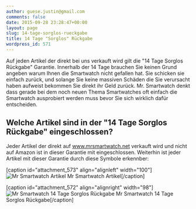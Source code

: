 ```yaml
---
author: guese.justin@gmail.com
comments: false
date: 2015-09-28 23:28:47+00:00
layout: page
slug: 14-tage-sorglos-rueckgabe
title: 14 Tage "Sorglos" Rückgabe
wordpress_id: 571
---
```


Auf jeden Artikel der direkt bei uns verkauft wird gilt die "14 Tage Sorglos Rückgabe" Garantie. Innerhalb der 14 Tage brauchen Sie keinen Grund angeben warum Ihnen die Smartwatch nicht gefallen hat. Sie schicken sie einfach zurück, und solange Sie keine massiven Schäden die Sie verursacht haben aufweist bekommen Sie direkt ihr Geld zurück. Mr. Smartwatch denkt dass gerade bei dem noch neuen Thema Smartwatches oft einfach die Smartwatch ausprobiert werden muss bevor Sie sich wirklich dafür entscheiden.


## Welche Artikel sind in der "14 Tage Sorglos Rückgabe" eingeschlossen?


Jeder Artikel der direkt auf www.mrsmartwatch.net verkauft wird und nicht auf Amazon ist in dieser Garantie mit eingeschlossen. Weiterhin ist jeder Artikel mit dieser Garantie durch diese Symbole erkennber:

[caption id="attachment_573" align="alignleft" width="100"]![Mr Smartwatch Artikel](http://www.mrsmartwatch.net/wp-content/uploads/2015/09/mrsmartwatchatrikel_small.png) Mr Smartwatch Artikel[/caption]

[caption id="attachment_572" align="alignright" width="98"]![Mr Smartwatch 14 Tage Sorglos Rückgabe](http://www.mrsmartwatch.net/wp-content/uploads/2015/09/14tagerückgabe_small.png) Mr Smartwatch 14 Tage Sorglos Rückgabe[/caption]
